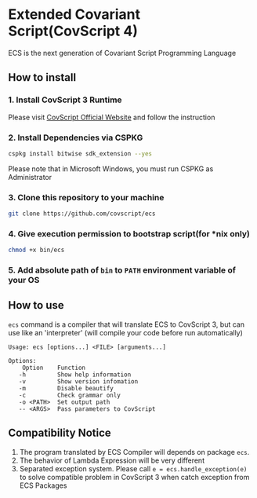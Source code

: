 # Extended Covariant Script(CovScript 4)
ECS is the next generation of Covariant Script Programming Language

## How to install
### 1. Install CovScript 3 Runtime
Please visit [CovScript Official Website](http://covscript.org.cn) and follow the instruction

### 2. Install Dependencies via CSPKG
```bash
cspkg install bitwise sdk_extension --yes
```
Please note that in Microsoft Windows, you must run CSPKG as Administrator
### 3. Clone this repository to your machine
```bash
git clone https://github.com/covscript/ecs
```
### 4. Give execution permission to bootstrap script(for *nix only)
```bash
chmod +x bin/ecs
```
### 5. Add absolute path of `bin` to `PATH` environment variable of your OS
## How to use
`ecs` command is a compiler that will translate ECS to CovScript 3, but can use like an 'interpreter' (will compile your code before run automatically)
```
Usage: ecs [options...] <FILE> [arguments...]

Options:
    Option    Function
   -h         Show help information
   -v         Show version infomation
   -m         Disable beautify
   -c         Check grammar only
   -o <PATH>  Set output path
   -- <ARGS>  Pass parameters to CovScript

```
## Compatibility Notice
1. The program translated by ECS Compiler will depends on package `ecs`.
2. The behavior of Lambda Expression will be very different
3. Separated exception system. Please call `e = ecs.handle_exception(e)` to solve compatible problem in CovScript 3 when catch exception from ECS Packages